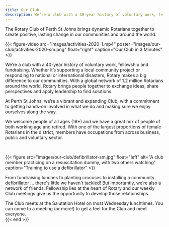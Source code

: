```yaml
---
title: Our Club
description: We’re a club with a 40-year history of voluntary work, fellowship and fundraising.
---
```

The Rotary Club of Perth St Johns brings dynamic Rotarians together to create positive, lasting change in our communities and around the world.

{{< figure-video src="images/activities-2020-1.mp4"
poster="images/our-club/activities-2020-sm.png"
float="right"
caption="Our Club in 3 Minutes" >}}

We’re a club with a 40-year history of voluntary work, fellowship and fundraising.
Whether it’s supporting a local community project or responding to national or international disasters,
Rotary makes a big difference to our communities. With a global network of 1.2 million Rotarians around the world,
Rotary brings people together to exchange ideas, share perspectives and apply leadership to find solutions.

At Perth St Johns, we’re a vibrant and expanding Club, with a commitment to getting hands-on involved in what we do and making sure we enjoy ourselves along the way.

We welcome people of all ages (18+) and we have a great mix of people of both working age and retired.
With one of the largest proportions of female Rotarians in the district, members have occupations from across business, public and voluntary sector.</p>
<br style="clear:both">

{{< figure src="images/our-club/defibrillator-sm.jpg" float="left"
alt="A club member practicing on a resuscitation dummy, with two others watching"
caption="Training to use a defibrillator" >}}

From fundraising lunches to planting crocuses to installing a community defibrillator ... there's little we haven't tackled! But importantly, we’re also a network of friends.
Fellowship lies at the heart of Rotary and our weekly Club meetings give us the opportunity to develop those relationships.

The Club meets at the Salutation Hotel on most Wednesday lunchtimes. You can come to a meeting (or more!) to get a feel for the Club and meet everyone.
<br style="clear:both">
{{< end >}}
 
